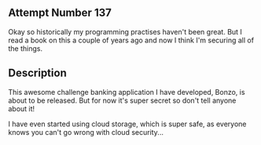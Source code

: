 ## Attempt Number 137
Okay so historically my programming practises haven't been great. But I read a book on this a couple of years ago and now I think I'm securing all of the things.

## Description
This awesome challenge banking application I have developed, Bonzo, is about to be released. But for now it's super secret so don't tell anyone about it! 

I have even started using cloud storage, which is super safe, as everyone knows you can't go wrong with cloud security...
